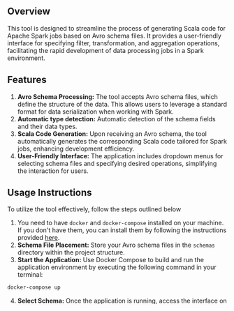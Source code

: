 ## Overview 
This tool is designed to streamline the process of generating Scala code for Apache Spark jobs based on Avro schema files. It provides a user-friendly interface for specifying filter, transformation, and aggregation operations, facilitating the rapid development of data processing jobs in a Spark environment.


## Features
1. **Avro Schema Processing:** The tool accepts Avro schema files, which define the structure of the data. This allows users to leverage a standard format for data serialization when working with Spark.
2. **Automatic type detection:** Automatic detection of the schema fields and their data types.
3. **Scala Code Generation:** Upon receiving an Avro schema, the tool automatically generates the corresponding Scala code tailored for Spark jobs, enhancing development efficiency.
4. **User-Friendly Interface:** The application includes dropdown menus for selecting schema files and specifying desired operations, simplifying the interaction for users.

## Usage Instructions
To utilize the tool effectively, follow the steps outlined below 
1. You need to have `docker` and `docker-compose` installed on your machine. If you don't have them, you can install them by following the instructions provided [here](https://docs.docker.com/get-docker/).
2. **Schema File Placement:** Store your Avro schema files in the `schemas` directory within the project structure.
3. **Start the Application:** Use Docker Compose to build and run the application environment by executing the following command in your terminal:
```bash
docker-compose up
```
4. **Select Schema:** Once the application is running, access the interface on `localhost:3000` where you can select your desired schema file from a dropdown menu.
5. **Specify Operations:** Choose the appropriate filter, transformation, or aggregation queries from the provided dropdown lists. These options will dictate how the data is processed.
6. **Generate Code:** Click the "Add *" buttons to produce the Scala code based on the selected schema and operations. The code will be displayed on the screen for review (in `Current query` area) and further use.
7. Please note that the generated code is a template and may require additional modifications to suit your specific use case.
8. You can choose the filter, transformation, and aggregation operations in any order but they will be applied in the order `Filter -> Transformation -> Aggregation` in the generated code.

### Limitations
While the tool is powerful, several limitations must be considered:
1. **UDF Validity Check:** The tool does not perform validation on User Defined Functions (UDFs), which may lead to runtime errors if the provided functions are incorrect.
2. **Comprehensive Job Validation:** Although the correctness of individual filters, aggregations, and transformations is validated, the overall integrity and correctness of the complete Spark job is not verified.
3. **Unsupported Operations:** Certain operators may not be functional for specific data types (e.g., the "between" operator is not supported for enum types), limiting the tool's versatility.
4. **Non-Persistent Generated Code:** The generated Scala code is not persistent. If the page is refreshed or reset, all input data and the generated code will be lost.

### Proposed Solutions for Limitations
To address the limitations mentioned above, the following solutions are proposed for future development:
1. **Enhanced UDF Validation:** Introduce a dedicated UDF validator that checks the validity of Scala functions, integrating this feature into the current tool to mitigate potential runtime issues.
2. **Comprehensive Job Validation:** Implement a mechanism that runs the generated Scala code against sample data to verify the output and ensure the correctness of the entire Spark job.
3. **Operator Validity Enhancement:** Develop a plugin that validates operator applicability for the chosen data types upon submission, expanding the tool's operational capacity.
4. **Complex Operation Support:** Although the underlying architecture has the capability to handle more complex operations, implementation is pending due to time constraints. Future updates will focus on incorporating additional operators.



